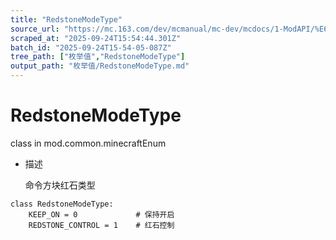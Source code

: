 ```yaml
---
title: "RedstoneModeType"
source_url: "https://mc.163.com/dev/mcmanual/mc-dev/mcdocs/1-ModAPI/%E6%9E%9A%E4%B8%BE%E5%80%BC/RedstoneModeType.html"
scraped_at: "2025-09-24T15:54:44.301Z"
batch_id: "2025-09-24T15-54-05-087Z"
tree_path: ["枚举值","RedstoneModeType"]
output_path: "枚举值/RedstoneModeType.md"
---
```


#  RedstoneModeType

class in mod.common.minecraftEnum

*   描述
    
    命令方块红石类型
    

```
class RedstoneModeType:
	KEEP_ON = 0  			# 保持开启
	REDSTONE_CONTROL = 1 	# 红石控制


```